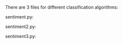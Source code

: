 There are 3 files for different classification algorithms:

sentiment.py:

sentiment2.py:

sentiment3.py:
